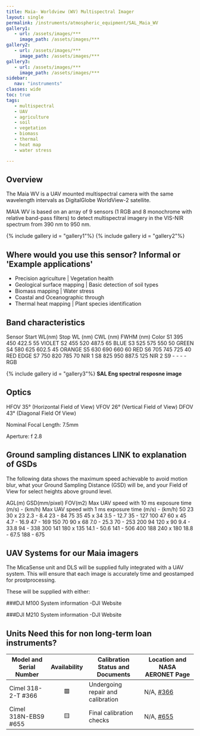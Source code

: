 ```yaml
---
title: Maia- Worldview (WV) Multispectral Imager
layout: single
permalink: /instruments/atmospheric_equipment/SAL_Maia_WV
gallery1:
   - url: /assets/images/***
     image_path: /assets/images/***
gallery2:
   - url: /assets/images/***
     image_path: /assets/images/***
gallery3:
   - url: /assets/images/***
     image_path: /assets/images/***
sidebar:
   nav: "instruments"
classes: wide
toc: true
tags:
   - multispectral
   - UAV
   - agriculture
   - soil
   - vegetation
   - biomass
   - thermal
   - heat map
   - water stress

---
```

## Overview
The Maia WV is a UAV mounted multispectral camera with the same wavelength intervals as DigitalGlobe WorldView-2 satellite.

MAIA WV is based on an array of 9 sensors (1 RGB and 8 monochrome with relative band-pass filters) to detect multispectral imagery in the VIS-NIR spectrum from 390 nm to 950 nm.

{% include  gallery id = "gallery1"%}
{% include  gallery id = "gallery2"%}

## Where would you use this sensor? **Informal or 'Example applications'**
- Precision agriculture | Vegetation health
- Geological surface mapping | Basic detection of soil types
- Biomass mapping | Water stress
- Coastal and Oceanographic through 
- Thermal heat mapping | Plant species identification
 
## Band characteristics
Sensor	Start WL(nm)	Stop WL (nm)	CWL (nm)	FWHM (nm)	Color
S1	395	450	422.5	55	VIOLET
S2	455	520	487.5	65	BLUE
S3	525	575	550	50	GREEN
S4	580	625	602.5	45	ORANGE
S5	630	690	660	60	RED
S6	705	745	725	40	RED EDGE
S7	750	820	785	70	NIR 1
S8	825	950	887.5	125	NIR 2
S9	-	-	-	-	RGB

{% include  gallery id = "gallery3"%} **SAL Eng spectral resposne image**

## Optics
HFOV 35° (Horizontal Field of View)
VFOV 26° (Vertical Field of View)
DFOV 43° (Diagonal Field Of View)

Nominal Focal Length: 7.5mm

Aperture: f 2.8

## Ground sampling distances **LINK to explanation of GSDs**
The following data shows the maximum speed achievable to avoid motion blur, what your Ground Sampling Distance (GSD) will be, and your Field of View for select heights above ground level.

AGL(m)	GSD(mm/pixel)	FOV(m2)	Max UAV speed with 10 ms exposure time (m/s) - (km/h)	Max UAV speed with 1 ms exposure time (m/s) - (km/h)
50	23	30 x 23	2.3 - 8.4	23 - 84
75	35	45 x 34	3.5 - 12.7	35 - 127
100	47	60 x 45	4.7 - 16.9	47 - 169
150	70	90 x 68	7.0 - 25.3	70 - 253
200	94	120 x 90	9.4 - 33.8	94 - 338
300	141	180 x 135	14.1 - 50.6	141 - 506
400	188	240 x 180	18.8 - 67.5	188 - 675

## UAV Systems for our Maia imagers
The MicaSense unit and DLS will be supplied fully integrated with a UAV system. This will ensure that each image is accurately time and geostamped for prostprocessing.

These will be supplied with either:

###DJI M100
System information -DJI Website

###DJI M210
System information -DJI Website


## Units **Need this for non long-term loan instruments?**

 Model and Serial Number | Availability | Calibration Status and Documents | Location and NASA AERONET Page 
 --------------------------------| :----------: | -------------------------------- | ------------------------------ 
 Cimel 318-2-T #366              |   🟥        | Undergoing repair and calibration | N/A, [#366](https://aeronet.gsfc.nasa.gov/cgi-bin/data_display_aod_v3?site=Loch_Leven&nachal=2&level=1&place_code=10)
 Cimel 318N-EBS9 #655            |   🟨        | Final calibration checks          | N/A, [#655](https://aeronet.gsfc.nasa.gov/cgi-bin/data_display_aod_v3?site=Edinburgh&nachal=2&level=1&place_code=10) 
